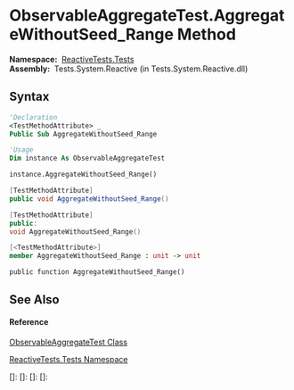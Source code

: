 # ObservableAggregateTest.AggregateWithoutSeed\_Range Method

**Namespace:**  [ReactiveTests.Tests](ReactiveTests.Tests\ReactiveTests.Tests.md)  
**Assembly:**  Tests.System.Reactive (in Tests.System.Reactive.dll)

## Syntax

```vb
'Declaration
<TestMethodAttribute> _
Public Sub AggregateWithoutSeed_Range
```

```vb
'Usage
Dim instance As ObservableAggregateTest

instance.AggregateWithoutSeed_Range()
```

```csharp
[TestMethodAttribute]
public void AggregateWithoutSeed_Range()
```

```c++
[TestMethodAttribute]
public:
void AggregateWithoutSeed_Range()
```

```fsharp
[<TestMethodAttribute>]
member AggregateWithoutSeed_Range : unit -> unit 
```

```jscript
public function AggregateWithoutSeed_Range()
```

## See Also

#### Reference

[ObservableAggregateTest Class](ObservableAggregateTest\ObservableAggregateTest.md)

[ReactiveTests.Tests Namespace](ReactiveTests.Tests\ReactiveTests.Tests.md)

[]: 
[]: 
[]: 
[]: 